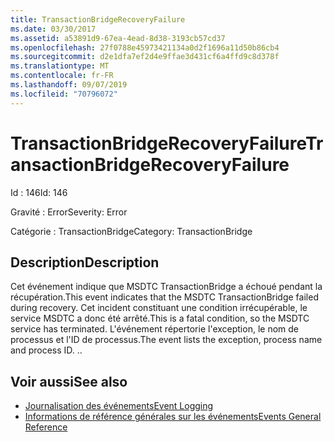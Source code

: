 ```yaml
---
title: TransactionBridgeRecoveryFailure
ms.date: 03/30/2017
ms.assetid: a53891d9-67ea-4ead-8d38-3193cb57cd37
ms.openlocfilehash: 27f0788e45973421134a0d2f1696a11d50b86cb4
ms.sourcegitcommit: d2e1dfa7ef2d4e9ffae3d431cf6a4ffd9c8d378f
ms.translationtype: MT
ms.contentlocale: fr-FR
ms.lasthandoff: 09/07/2019
ms.locfileid: "70796072"
---
```

# <a name="transactionbridgerecoveryfailure"></a><span data-ttu-id="6f785-102">TransactionBridgeRecoveryFailure</span><span class="sxs-lookup"><span data-stu-id="6f785-102">TransactionBridgeRecoveryFailure</span></span>
<span data-ttu-id="6f785-103">Id : 146</span><span class="sxs-lookup"><span data-stu-id="6f785-103">Id: 146</span></span>  
  
 <span data-ttu-id="6f785-104">Gravité : Error</span><span class="sxs-lookup"><span data-stu-id="6f785-104">Severity: Error</span></span>  
  
 <span data-ttu-id="6f785-105">Catégorie : TransactionBridge</span><span class="sxs-lookup"><span data-stu-id="6f785-105">Category: TransactionBridge</span></span>  
  
## <a name="description"></a><span data-ttu-id="6f785-106">Description</span><span class="sxs-lookup"><span data-stu-id="6f785-106">Description</span></span>  
 <span data-ttu-id="6f785-107">Cet événement indique que MSDTC TransactionBridge a échoué pendant la récupération.</span><span class="sxs-lookup"><span data-stu-id="6f785-107">This event indicates that the MSDTC TransactionBridge failed during recovery.</span></span> <span data-ttu-id="6f785-108">Cet incident constituant une condition irrécupérable, le service MSDTC a donc été arrêté.</span><span class="sxs-lookup"><span data-stu-id="6f785-108">This is a fatal condition, so the MSDTC service has terminated.</span></span> <span data-ttu-id="6f785-109">L'événement répertorie l'exception, le nom de processus et l'ID de processus.</span><span class="sxs-lookup"><span data-stu-id="6f785-109">The event lists the exception, process name and process ID.</span></span> <span data-ttu-id="6f785-110">.</span><span class="sxs-lookup"><span data-stu-id="6f785-110">.</span></span>  
  
## <a name="see-also"></a><span data-ttu-id="6f785-111">Voir aussi</span><span class="sxs-lookup"><span data-stu-id="6f785-111">See also</span></span>

- [<span data-ttu-id="6f785-112">Journalisation des événements</span><span class="sxs-lookup"><span data-stu-id="6f785-112">Event Logging</span></span>](index.md)
- [<span data-ttu-id="6f785-113">Informations de référence générales sur les événements</span><span class="sxs-lookup"><span data-stu-id="6f785-113">Events General Reference</span></span>](events-general-reference.md)
